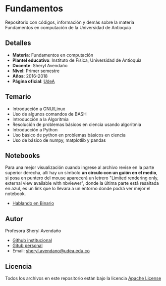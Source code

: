 # Fundamentos
Repositorio con códigos, información y demás sobre la materia Fundamentos en computación de la Universidad de Antioquia

## Detalles

* **Materia**: Fundamentos en computación
* **Plantel educativo**: Instituto de Física, Universidad de Antioquia
* **Docente**: Sheryl Avendaño
* **Nivel**: Primer semestre
* **Años**: 2016-2018
* **Página oficial**: [UdeA](http://www.udea.edu.co/wps/portal/udea/web/inicio/institucional/unidades-academicas/facultades/ciencias-exactas-naturales/institutos/instituto-fisica) 

## Temario

* Introducción a GNU/Linux
* Uso de algunos comandos de BASH
* Introducción a la Algoritmia
* Resolución de problemas básicos en ciencia usando algoritmia
* Introducción a Python
* Uso básico de python en problemas básicos en ciencia
* Uso de básico de numpy, matplotlib y pandas

## Notebooks

Para una mejor visualización cuando ingrese al archivo revise en la parte superior derecha, allí hay un símbolo **un circulo con un guión en el medio**, si posa en puntero del mouse aparecerá un letrero "Limited rendering only, external view available with nbviewer", donde la última parte está resaltada en azul, es un link que lo llevara a un entorno donde podrá ver mejor el notebook.


* [Hablando en Binario](/Notebooks/Binary.ipynb)

## Autor

Profesora Sheryl Avendaño 

* [Github institucional](https://github.com/SherylA)
* [Gitub personal](https://github.com/sherphys)
* Email: sheryl.avendano@udea.edu.co 

## Licencia

Todos los archivos en este repositorio están bajo la licencia [Apache License](/LICENSE)
